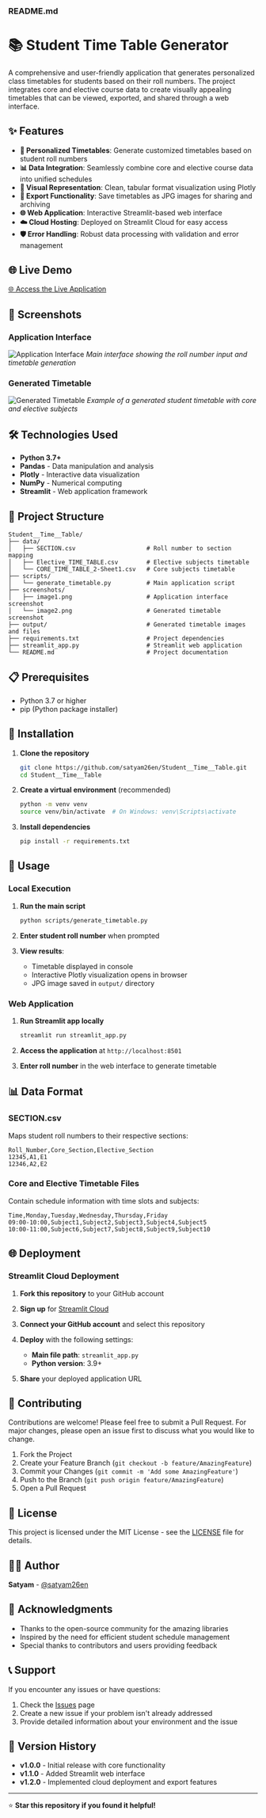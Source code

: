 ### README.md
# 📚 Student Time Table Generator

A comprehensive and user-friendly application that generates personalized class timetables for students based on their roll numbers. The project integrates core and elective course data to create visually appealing timetables that can be viewed, exported, and shared through a web interface.

## ✨ Features

- **🎯 Personalized Timetables**: Generate customized timetables based on student roll numbers
- **📊 Data Integration**: Seamlessly combine core and elective course data into unified schedules
- **🎨 Visual Representation**: Clean, tabular format visualization using Plotly
- **💾 Export Functionality**: Save timetables as JPG images for sharing and archiving
- **🌐 Web Application**: Interactive Streamlit-based web interface
- **☁️ Cloud Hosting**: Deployed on Streamlit Cloud for easy access
- **🛡️ Error Handling**: Robust data processing with validation and error management

## 🌐 Live Demo

[🌐 Access the Live Application](https://studenttimetable-pkmnmkpzgjykajfm5guvhq.streamlit.app/)

## 📸 Screenshots

### Application Interface
![Application Interface](screenshots/image1.png)
*Main interface showing the roll number input and timetable generation*

### Generated Timetable
![Generated Timetable](screenshots/image2.png)
*Example of a generated student timetable with core and elective subjects*

## 🛠️ Technologies Used

- **Python 3.7+**
- **Pandas** - Data manipulation and analysis
- **Plotly** - Interactive data visualization
- **NumPy** - Numerical computing
- **Streamlit** - Web application framework

## 📁 Project Structure

```
Student__Time__Table/
├── data/
│   ├── SECTION.csv                    # Roll number to section mapping
│   ├── Elective_TIME_TABLE.csv        # Elective subjects timetable
│   └── CORE_TIME_TABLE_2-Sheet1.csv   # Core subjects timetable
├── scripts/
│   └── generate_timetable.py          # Main application script
├── screenshots/
│   ├── image1.png                     # Application interface screenshot
│   └── image2.png                     # Generated timetable screenshot
├── output/                            # Generated timetable images and files
├── requirements.txt                   # Project dependencies
├── streamlit_app.py                   # Streamlit web application
└── README.md                          # Project documentation
```

## 📋 Prerequisites

- Python 3.7 or higher
- pip (Python package installer)

## 🔧 Installation

1. **Clone the repository**
   ```bash
   git clone https://github.com/satyam26en/Student__Time__Table.git
   cd Student__Time__Table
   ```

2. **Create a virtual environment** (recommended)
   ```bash
   python -m venv venv
   source venv/bin/activate  # On Windows: venv\Scripts\activate
   ```

3. **Install dependencies**
   ```bash
   pip install -r requirements.txt
   ```

## 🚀 Usage

### Local Execution

1. **Run the main script**
   ```bash
   python scripts/generate_timetable.py
   ```

2. **Enter student roll number** when prompted

3. **View results**:
   - Timetable displayed in console
   - Interactive Plotly visualization opens in browser
   - JPG image saved in `output/` directory

### Web Application

1. **Run Streamlit app locally**
   ```bash
   streamlit run streamlit_app.py
   ```

2. **Access the application** at `http://localhost:8501`

3. **Enter roll number** in the web interface to generate timetable

## 📊 Data Format

### SECTION.csv
Maps student roll numbers to their respective sections:
```csv
Roll_Number,Core_Section,Elective_Section
12345,A1,E1
12346,A2,E2
```

### Core and Elective Timetable Files
Contain schedule information with time slots and subjects:
```csv
Time,Monday,Tuesday,Wednesday,Thursday,Friday
09:00-10:00,Subject1,Subject2,Subject3,Subject4,Subject5
10:00-11:00,Subject6,Subject7,Subject8,Subject9,Subject10
```

## 🌐 Deployment

### Streamlit Cloud Deployment

1. **Fork this repository** to your GitHub account

2. **Sign up** for [Streamlit Cloud](https://streamlit.io/)

3. **Connect your GitHub account** and select this repository

4. **Deploy** with the following settings:
   - **Main file path**: `streamlit_app.py`
   - **Python version**: 3.9+

5. **Share** your deployed application URL

## 🤝 Contributing

Contributions are welcome! Please feel free to submit a Pull Request. For major changes, please open an issue first to discuss what you would like to change.

1. Fork the Project
2. Create your Feature Branch (`git checkout -b feature/AmazingFeature`)
3. Commit your Changes (`git commit -m 'Add some AmazingFeature'`)
4. Push to the Branch (`git push origin feature/AmazingFeature`)
5. Open a Pull Request

## 📝 License

This project is licensed under the MIT License - see the [LICENSE](LICENSE) file for details.

## 👨‍💻 Author

**Satyam** - [@satyam26en](https://github.com/satyam26en)

## 🙏 Acknowledgments

- Thanks to the open-source community for the amazing libraries
- Inspired by the need for efficient student schedule management
- Special thanks to contributors and users providing feedback

## 📞 Support

If you encounter any issues or have questions:

1. Check the [Issues](https://github.com/satyam26en/Student__Time__Table/issues) page
2. Create a new issue if your problem isn't already addressed
3. Provide detailed information about your environment and the issue

## 🔄 Version History

- **v1.0.0** - Initial release with core functionality
- **v1.1.0** - Added Streamlit web interface
- **v1.2.0** - Implemented cloud deployment and export features

---

⭐ **Star this repository if you found it helpful!**
